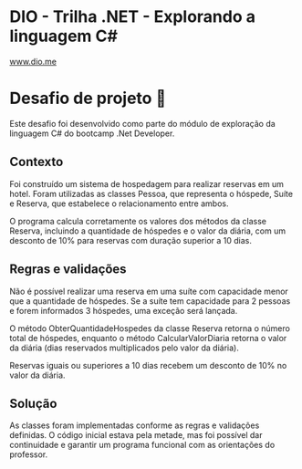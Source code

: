 # DIO - Trilha .NET - Explorando a linguagem C#
www.dio.me


# Desafio de projeto 🏨
Este desafio foi desenvolvido como parte do módulo de exploração da linguagem C# do bootcamp .Net Developer.

## Contexto
Foi construído um sistema de hospedagem para realizar reservas em um hotel. Foram utilizadas as classes Pessoa, que representa o hóspede, Suíte e Reserva, que estabelece o relacionamento entre ambos.

O programa calcula corretamente os valores dos métodos da classe Reserva, incluindo a quantidade de hóspedes e o valor da diária, com um desconto de 10% para reservas com duração superior a 10 dias.

## Regras e validações
Não é possível realizar uma reserva em uma suíte com capacidade menor que a quantidade de hóspedes. Se a suíte tem capacidade para 2 pessoas e forem informados 3 hóspedes, uma exceção será lançada.

O método ObterQuantidadeHospedes da classe Reserva retorna o número total de hóspedes, enquanto o método CalcularValorDiaria retorna o valor da diária (dias reservados multiplicados pelo valor da diária).

Reservas iguais ou superiores a 10 dias recebem um desconto de 10% no valor da diária.

## Solução
As classes foram implementadas conforme as regras e validações definidas. O código inicial estava pela metade, mas foi possível dar continuidade e garantir um programa funcional com as orientações do professor.